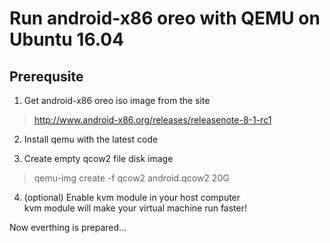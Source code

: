 # Run android-x86 oreo with QEMU on Ubuntu 16.04

## Prerequsite

1. Get android-x86 oreo iso image from the site <br>

> http://www.android-x86.org/releases/releasenote-8-1-rc1

2. Install qemu with the latest code <br>

3. Create empty qcow2 file disk image <br>

> qemu-img create -f qcow2 android.qcow2 20G

4. (optional) Enable kvm module in your host computer <br>
kvm module will make your virtual machine run faster!

Now everthing is prepared...
